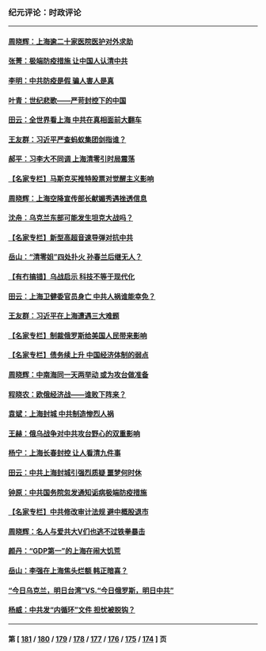 ### 纪元评论：时政评论
---
#### [周晓辉：上海逾二十家医院医护对外求助](../../pages/nsc1025/n13712683.md) 
#### [张菁：极端防疫措施 让中国人认清中共](../../pages/nsc1025/n13712679.md) 
#### [李明：中共防疫是假 骗人害人是真](../../pages/nsc1025/n13712370.md) 
#### [叶青：世纪悲歌——严苛封控下的中国](../../pages/nsc1025/n13712363.md) 
#### [田云：全世界看上海 中共在真相面前大翻车](../../pages/nsc1025/n13712008.md) 
#### [王友群：习近平严查蚂蚁集团剑指谁？](../../pages/nsc1025/n13711918.md) 
#### [郝平：习李大不同调 上海清零引时局震荡](../../pages/nsc1025/n13711914.md) 
#### [【名家专栏】马斯克买推特股票对觉醒主义影响](../../pages/nsc1025/n13711617.md) 
#### [周晓辉：上海空降宣传部长献媚秀遇挫透信息](../../pages/nsc1025/n13711749.md) 
#### [沈舟：乌克兰东部可能发生坦克大战吗？](../../pages/nsc1025/n13711146.md) 
#### [【名家专栏】新型高超音速导弹对抗中共](../../pages/nsc1025/n13711640.md) 
#### [岳山：“清零姐”四处扑火 孙春兰后继无人？](../../pages/nsc1025/n13711630.md) 
#### [【有冇搞错】乌战启示 科技不等于现代化](../../pages/nsc1025/n13710999.md) 
#### [田云：上海卫健委官员身亡 中共人祸谁能幸免？](../../pages/nsc1025/n13711329.md) 
#### [王友群：习近平在上海遭遇三大难题](../../pages/nsc1025/n13711046.md) 
#### [【名家专栏】制裁俄罗斯给美国人民带来影响](../../pages/nsc1025/n13710696.md) 
#### [【名家专栏】债务续上升 中国经济体制的弱点](../../pages/nsc1025/n13710612.md) 
#### [周晓辉：中南海同一天两举动 或为攻台做准备](../../pages/nsc1025/n13710847.md) 
#### [程晓农：欧俄经济战——谁败下阵来？](../../pages/nsc1025/n13710830.md) 
#### [袁斌：上海封城 中共制造惨烈人祸](../../pages/nsc1025/n13710569.md) 
#### [王赫：俄乌战争对中共攻台野心的双重影响](../../pages/nsc1025/n13710318.md) 
#### [杨宁：上海长春封控 让人看清九件事](../../pages/nsc1025/n13710519.md) 
#### [田云：中共上海封城引强烈质疑 噩梦何时休](../../pages/nsc1025/n13710248.md) 
#### [钟原：中共国务院忽发通知诟病极端防疫措施](../../pages/nsc1025/n13710177.md) 
#### [【名家专栏】中共修改审计法规 避中概股退市](../../pages/nsc1025/n13709949.md) 
#### [周晓辉：名人与爱共大V们也逃不过铁拳暴击](../../pages/nsc1025/n13710112.md) 
#### [颜丹：“GDP第一”的上海在闹大饥荒](../../pages/nsc1025/n13710106.md) 
#### [岳山：李强在上海焦头烂额 韩正暗喜？](../../pages/nsc1025/n13710063.md) 
#### [“今日乌克兰，明日台湾”VS.“今日俄罗斯，明日中共”](../../pages/nsc1025/n13710074.md) 
#### [杨威：中共发“内循环”文件 担忧被脱钩？](../../pages/nsc1025/n13709645.md) 

---
#### 第 [ [181](./181.md) / [180](./180.md) / [179](./179.md) / [178](./178.md) / [177](./177.md) / [176](./176.md) / [175](./175.md) / [174](./174.md) ] 页
